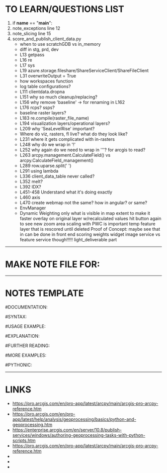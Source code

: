 # TO LEARN/QUESTIONS LIST
1.  if __name__ == "__main__":
2.  note_exceptions line 12
3.  note_slicing line 15  
4.  score_and_publish_client_data.py
    - when to use scratchGDB vs in_memory
    - diff in stg, prd, dev
    - L13 getpass
    - L16 re
    - L17 sys
    - L19 azure.storage.fileshare/ShareServiceClient/ShareFileClient
    - L31 overwriteOutput = True
    - how workspaces function
    - log table configurations?
    - L111 clientdata.dropna
    - L151 why so much cleanup/replacing?  
    - L156 why remove 'baseline' -> for renaming in L162
    - L176 rcps? ssps?
    - baseline raster layers?
    - L183 re.compile(raster_file_name)
    - L194 visualization layers/operational layers?
    - L209 why 'SeaLevelRise' important?
    - Where do viz, rasters, fl live? what do they look like? 
    - L231 where it gets complicated with in-rasters
    - L248 why do we wrap in '!'
    - L252 why again do we need to wrap in '''? for arcgis to read?
    - L263 arcpy.management.CalculateField() vs arcpy.CalculateField_management()
    - L289 row.uparse.split(' ')
    - L291 using lambda
    - L336 client_data_table never called?
    - L352 melt?
    - L392 IDX?
    - L451-458 Understand what it's doing exactly
    - L460 axis
    - L470 create webmap not the same? how in angular? or same?
    - EnvManager
    - Dynamic Weighting
        only what is visible in map extent to make it faster
        overlay on original layer w/recalculated values
        hit button again to see new zoom area
        scaling with PWC is important
        temp feature layer that is rescored until deleted
        Proof of Concept:
            maybe see that in can be done in front end
            scoring weights widget
            image service vs feature service though!!!!!
            light_deliverable part
---------------------------------------------------------------------------------------
# MAKE NOTE FILE FOR:


---------------------------------------------------------------------------------------
# NOTES TEMPLATE
#DOCUMENTATION:	

#SYNTAX:			

#USAGE EXAMPLE:	

#EXPLANATION:

#FURTHER READING:

#MORE EXAMPLES:

#PYTHONIC:

---------------------------------------------------------------------------------------

# LINKS 
- https://pro.arcgis.com/en/pro-app/latest/arcpy/main/arcgis-pro-arcpy-reference.htm
- https://pro.arcgis.com/en/pro-app/latest/help/analysis/geoprocessing/basics/python-and-geoprocessing.htm
- https://enterprise.arcgis.com/en/server/10.8/publish-services/windows/authoring-geoprocessing-tasks-with-python-scripts.htm
- https://pro.arcgis.com/en/pro-app/latest/arcpy/main/arcgis-pro-arcpy-reference.htm
- 
- 
- 

